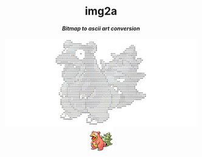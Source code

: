 <h1 align="center">img2a</h1>
<h4 align="center"><i>Bitmap to ascii art conversion</i><h4>
<p align="center">
    <img src="img/example.png">
    <img src="img/index.png">
</p>
<h1></h1>